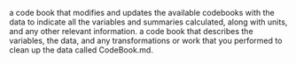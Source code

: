 a code book that modifies and updates the available codebooks with the data to indicate all the variables and summaries calculated, along with units, and any other relevant information.
a code book that describes the variables, the data, and any transformations or work that you performed to clean up the data called CodeBook.md. 

